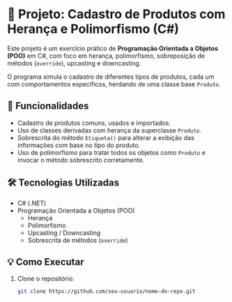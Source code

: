# 🧬 Projeto: Cadastro de Produtos com Herança e Polimorfismo (C#)

Este projeto é um exercício prático de **Programação Orientada a Objetos (POO)** em C#, com foco em herança, polimorfismo, sobreposição de métodos (`override`), upcasting e downcasting.

O programa simula o cadastro de diferentes tipos de produtos, cada um com comportamentos específicos, herdando de uma classe base `Produto`.

## 🚀 Funcionalidades

- Cadastro de produtos comuns, usados e importados.
- Uso de classes derivadas com herança da superclasse `Produto`.
- Sobrescrita do método `Etiqueta()` para alterar a exibição das informações com base no tipo do produto.
- Uso de polimorfismo para tratar todos os objetos como `Produto` e invocar o método sobrescrito corretamente.

## 🛠️ Tecnologias Utilizadas

- C# (.NET)
- Programação Orientada a Objetos (POO)
  - Herança
  - Polimorfismo
  - Upcasting / Downcasting
  - Sobrescrita de métodos (`override`)

## 💡 Como Executar

1. Clone o repositório:
   ```bash
   git clone https://github.com/seu-usuario/nome-do-repo.git
